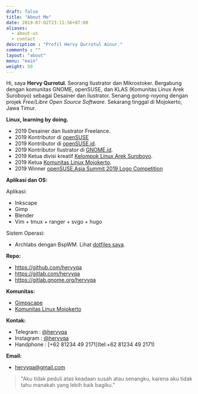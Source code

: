 ```yaml
---
draft: false
title: "About Me"
date: 2019-07-02T23:11:56+07:00
aliases:
  - about-us
  - contact
description : "Profil Hervy Qurrotul Ainur."
comments : ""
layout: "about"
menu: "main"
weight: 50
---
```


Hi, saya **Hervy Qurrotul**. Seorang Ilustrator dan Mikrostoker. Bergabung dengan komunitas GNOME, openSUSE, dan KLAS (Komunitas Linux Arek Suroboyo) sebagai Desainer dan Ilustrator. Senang gotong-royong dengan projek _Free/Libre Open Source Software_. Sekarang tinggal di Mojokerto, Jawa Timur.

**Linux, learning by doing.**

* 2019 Desainer dan Ilustrator Freelance.
* 2019 Kontributor di [openSUSE](https://github.com/openSUSE/artwork)
* 2019 Kontributor di [openSUSE.id](https://www.opensuse-id.org/tentang).
* 2019 Kontributor Ilustrator di [GNOME.id](https://www.gnome.id).
* 2019 Ketua divisi kreatif [Kelompok Linux Arek Suroboyo](https://www.klas.or.id).
* 2019 Ketua [Komunitas Linux Mojokerto](https://www.t.me/klimoker).
* 2019 Winner [openSUSE.Asia Summit 2019 Logo Competition](https://news.opensuse.org/2019/07/09/opensuse-asia-summit-2019-logo-competition-winner/)

**Aplikasi dan OS:**

Aplikasi:

* Inkscape
* Gimp
* Blender
* Vim + tmux + ranger + svgo + hugo

Sistem Operasi:

* Archlabs dengan BspWM. Lihat [dotfiles saya](https://gitlab.com/hervyqa/bspwm-dotfiles).

**Repo:**

* https://github.com/hervyqa
* https://gitlab.com/hervyqa
* https://gitlab.gnome.org/hervyqa

**Komunitas:**

* [Gimpscape](https://t.me/gimpscape)
* [Komunitas Linux Mojokerto](https://t.me/klimoker)

**Kontak:**

* Telegram : [@hervyqa](https://t.me/hervyqa)
* Instagram : [@hervyqa](https://instagram.com/hervyqa)
* Handphone : [+62 81234 49 2171](tel:+62 81234 49 2171)

**Email:**

* [hervyqa@gmail.com](mailto:hervyqa@gmail.com)

> "Aku tidak peduli atas keadaan susah atau senangku, karena aku tidak tahu manakah yang lebih baik bagiku."
